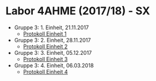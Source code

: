 # Labor 4AHME (2017/18) - SX

* Gruppe 3: 1. Einheit, 21.11.2017  
  * [Protokoll Einheit 1](https://github.com/HTLMechatronics/m14-la1-sx/blob/samdam14/samdam14/Protokoll1.md)  
* Gruppe 3: 2. Einheit, 28.11.2017  
  * [Protokoll Einheit 2](https://github.com/HTLMechatronics/m14-la1-sx/blob/samdam14/samdam14/Protokoll2.md)  
* Gruppe 3: 3. Einheit, 05.12.2017  
  * [Protokoll Einheit 3](https://github.com/HTLMechatronics/m14-la1-sx/blob/samdam14/samdam14/Protokoll3.md)  
* Gruppe 3: 4. Einheit, 06.03.2018  
  * [Protokoll Einheit 4](https://github.com/HTLMechatronics/m14-la1-sx/blob/samdam14/samdam14/Protokoll4.md)  
